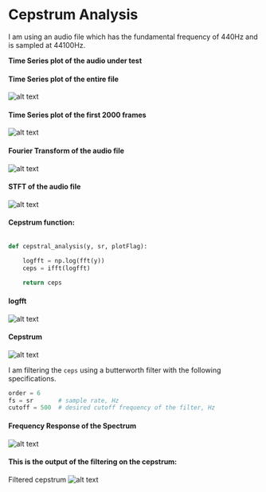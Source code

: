# Cepstrum Analysis

I am using an audio file which has the fundamental frequency of 440Hz and is sampled at 44100Hz.  

**Time Series plot of the audio under test**

#### Time Series plot of the entire file
![alt text](../images/ceps_timeplot.png "Time Series plot of the entire file")

#### Time Series plot of the first 2000 frames
![alt text](../images/ceps_plottime_2000.png "Time Series plot of the first 2000 frames")

#### Fourier Transform of the audio file
![alt text](../images/ceps_spectrum.png "Fourier Transform of the audio file")

#### STFT of the audio file
![alt text](../images/stft_cepstrum.png "STFT of the audio file")



#### Cepstrum function: 

```python

def cepstral_analysis(y, sr, plotFlag):

    logfft = np.log(fft(y))
    ceps = ifft(logfft)
    
    return ceps
```
#### logfft
![alt text](../images/logfft.png "logfft")

#### Cepstrum
![alt text](../images/ceps.png "Cepstrum")


I am filtering the ```ceps``` using a butterworth filter with the following specifications. 
```python
order = 6
fs = sr       # sample rate, Hz
cutoff = 500  # desired cutoff frequency of the filter, Hz
```

#### Frequency Response of the Spectrum
![alt text](../images/freq_response.png "Frequency Response of the Spectrum")

#### This is the output of the filtering on the cepstrum: 

Filtered cepstrum
![alt text](../images/fitered.png "Filtered cepstrum")




